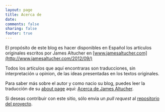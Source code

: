 ```yaml
---
layout: page
title: Acerca de 
date:
comments: false
sharing: false 
footer: true
---
```


El propósito de este blog es hacer disponibles en Español los artículos oríginales escritos
por James Altucher en [www.jamesaltucher.com](http://www.jamesaltucher.com/2012/09/)

Todos los artículos que aquí encontraras son traducciones, sin interpretación u opinion, 
de las ideas presentadas en los textos originales.

Para saber más sobre el autor y como nacio su blog, puedes leer la traducción de su 
[about page](http://www.jamesaltucher.com/about/) aqui: 
[Acerca de James Altucher](/james-altucher).

Si deseas contribuir con este sitio, sólo envia un *pull request* al [repositorio del proyecto](https://github.com/web-log/jaltucher).
